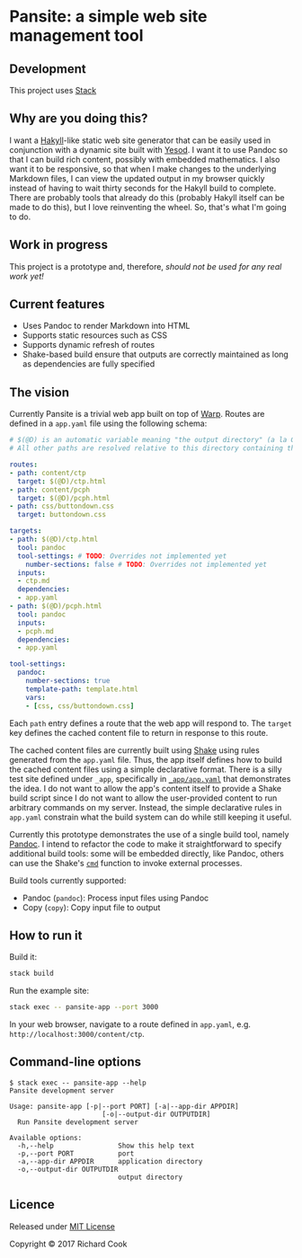 # Pansite: a simple web site management tool

## Development

This project uses [Stack][stack]

## Why are you doing this?

I want a [Hakyll][hakyll]-like static web site generator that can be easily used in conjunction with a dynamic site built with [Yesod][yesod]. I want it to use Pandoc so that I can build rich content, possibly with embedded mathematics. I also want it to be responsive, so that when I make changes to the underlying Markdown files, I can view the updated output in my browser quickly instead of having to wait thirty seconds for the Hakyll build to complete. There are probably tools that already do this (probably Hakyll itself can be made to do this), but I love reinventing the wheel. So, that's what I'm going to do.

## Work in progress

This project is a prototype and, therefore, _should not be used for any real work yet!_

## Current features

* Uses Pandoc to render Markdown into HTML
* Supports static resources such as CSS
* Supports dynamic refresh of routes
* Shake-based build ensure that outputs are correctly maintained as long as dependencies are fully specified

## The vision

Currently Pansite is a trivial web app built on top of [Warp][warp-hackage]. Routes are defined in a `app.yaml` file using the following schema:

```yaml
# $(@D) is an automatic variable meaning "the output directory" (a la GNU Make)
# All other paths are resolved relative to this directory containing this file

routes:
- path: content/ctp
  target: $(@D)/ctp.html
- path: content/pcph
  target: $(@D)/pcph.html
- path: css/buttondown.css
  target: buttondown.css

targets:
- path: $(@D)/ctp.html
  tool: pandoc
  tool-settings: # TODO: Overrides not implemented yet
    number-sections: false # TODO: Overrides not implemented yet
  inputs:
  - ctp.md
  dependencies:
  - app.yaml
- path: $(@D)/pcph.html
  tool: pandoc
  inputs:
  - pcph.md
  dependencies:
  - app.yaml

tool-settings:
  pandoc:
    number-sections: true
    template-path: template.html
    vars:
    - [css, css/buttondown.css]
```

Each `path` entry defines a route that the web app will respond to. The `target` key defines the cached content file to return in response to this route.

The cached content files are currently built using [Shake][shake] using rules generated from the `app.yaml` file. Thus, the app itself defines how to build the cached content files using a simple declarative format. There is a silly test site defined under `_app`, specifically in [`_app/app.yaml`][app-example] that demonstrates the idea. I do not want to allow the app's content itself to provide a Shake build script since I do not want to allow the user-provided content to run arbitrary commands on my server. Instead, the simple declarative rules in `app.yaml` constrain what the build system can do while still keeping it useful.

Currently this prototype demonstrates the use of a single build tool, namely [Pandoc][pandoc-hackage]. I intend to refactor the code to make it straightforward to specify additional build tools: some will be embedded directly, like Pandoc, others can use the Shake's [`cmd`][cmd-hackage] function to invoke external processes.

Build tools currently supported:

* Pandoc (`pandoc`): Process input files using Pandoc
* Copy (`copy`): Copy input file to output

## How to run it

Build it:

```bash
stack build
```

Run the example site:

```bash
stack exec -- pansite-app --port 3000
```

In your web browser, navigate to a route defined in `app.yaml`, e.g. `http://localhost:3000/content/ctp`.

## Command-line options

```terminal
$ stack exec -- pansite-app --help
Pansite development server

Usage: pansite-app [-p|--port PORT] [-a|--app-dir APPDIR]
                       [-o|--output-dir OUTPUTDIR]
  Run Pansite development server

Available options:
  -h,--help                Show this help text
  -p,--port PORT           port
  -a,--app-dir APPDIR      application directory
  -o,--output-dir OUTPUTDIR
                           output directory
```

## Licence

Released under [MIT License][licence]

Copyright &copy; 2017 Richard Cook

[app-example]: _app/app.yaml
[cmd-hackage]: https://hackage.haskell.org/package/shake-0.15.11/docs/Development-Shake-Command.html
[gnu-make]: https://www.gnu.org/software/make/
[hakyll]: https://jaspervdj.be/hakyll/
[licence]: LICENSE
[pandoc-hackage]: https://hackage.haskell.org/package/pandoc
[shake]: http://shakebuild.com/
[stack]: https://haskellstack.org/
[warp-hackage]: https://hackage.haskell.org/package/warp
[yesod]: http://www.yesodweb.com/
